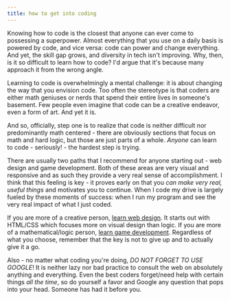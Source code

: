 ```yaml
---
title: how to get into coding
---
```


Knowing how to code is the closest that anyone can ever come to possessing a superpower. Almost everything that you use on a daily basis is powered by code, and vice versa: code can power and change everything. And yet, the skill gap grows, and diversity in tech isn't improving. Why, then, is it so difficult to learn how to code? I'd argue that it's because many approach it from the wrong angle.

Learning to code is overwhelmingly a mental challenge: it is about changing the way that you envision code. Too often the stereotype is that coders are either math geniuses or nerds that spend their entire lives in someone's basement. Few people even imagine that code can be a creative endeavor, even a form of art. And yet it is.

And so, officially, step one is to realize that code is neither difficult nor predominantly math centered - there are obviously sections that focus on math and hard logic, but those are just parts of a whole. *Anyone* can learn to code - seriously! - the hardest step is trying.

There are usually two paths that I recommend for anyone starting out - web design and game development. Both of these areas are very visual and responsive and as such they provide a very real sense of accomplishment. I think that this feeling is key - it proves early on that you *can make very real, useful things* and  motivates you to continue. When I code my drive is largely fueled by these moments of success: when I run my program and see the very real impact of what I just coded.

If you are more of a creative person, [learn web design](/posts/how-to-get-into-web-development/). It starts out with HTML/CSS which focuses more on visual design than logic. If you are more of a mathematical/logic person, [learn game development](/posts/how-to-get-into-game-development). Regardless of what you choose, remember that the key is not to give up and to actually give it a go.

Also - no matter what coding you're doing, *DO NOT FORGET TO USE GOOGLE*! It is neither lazy nor bad practice to consult the web on absolutely anything and everything. Even the best coders forget/need help with certain things *all the time*, so do yourself a favor and Google any question that pops into your head. Someone has had it before you.
